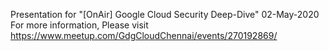 Presentation for "[OnAir] Google Cloud Security Deep-Dive" 02-May-2020
For more information, Please visit https://www.meetup.com/GdgCloudChennai/events/270192869/
